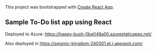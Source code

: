 This project was bootstrapped with [Create React App](https://github.com/facebook/create-react-app).

## Sample To-Do list app using React

Deployed to Azure: https://happy-bush-0be048a00.azurestaticapps.net/

Also deployed in https://seismic-kingdom-240301.et.r.appspot.com/


